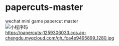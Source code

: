 # papercuts-master
wechat mini game papercut master
<br />
![小程序码](https://papercuts-1259306033.cos.ap-chengdu.myqcloud.com/gh_fca4e9495899_1280.jpg)
<br />
https://papercuts-1259306033.cos.ap-chengdu.myqcloud.com/gh_fca4e9495899_1280.jpg
